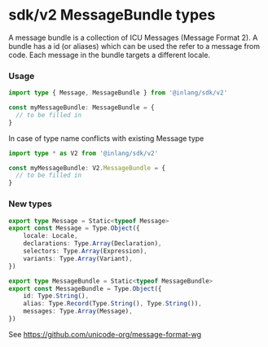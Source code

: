 # sdk/v2 MessageBundle types

A message bundle is a collection of ICU Messages (Message Format 2).
A bundle has a id (or aliases) which can be used the refer to a message from code.
Each message in the bundle targets a different locale.

### Usage

```ts
import type { Message, MessageBundle } from '@inlang/sdk/v2'

const myMessageBundle: MessageBundle = {
  // to be filled in
}
```

In case of type name conflicts with existing Message type

```ts
import type * as V2 from '@inlang/sdk/v2'

const myMessageBundle: V2.MessageBundle = {
  // to be filled in
}
```


### New types

```ts
export type Message = Static<typeof Message>
export const Message = Type.Object({
	locale: Locale,
	declarations: Type.Array(Declaration),
	selectors: Type.Array(Expression),
	variants: Type.Array(Variant),
})

export type MessageBundle = Static<typeof MessageBundle>
export const MessageBundle = Type.Object({
	id: Type.String(),
	alias: Type.Record(Type.String(), Type.String()),
	messages: Type.Array(Message),
})
```

See https://github.com/unicode-org/message-format-wg
